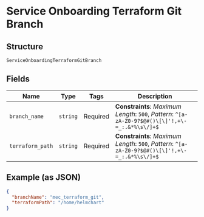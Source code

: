 
# Service Onboarding Terraform Git Branch

## Structure

`ServiceOnboardingTerraformGitBranch`

## Fields

| Name | Type | Tags | Description |
|  --- | --- | --- | --- |
| `branch_name` | `string` | Required | **Constraints**: *Maximum Length*: `500`, *Pattern*: `^[a-zA-Z0-9?$@#()\[\]'!,+\-=_:.&*%\s\/]+$` |
| `terraform_path` | `string` | Required | **Constraints**: *Maximum Length*: `500`, *Pattern*: `^[a-zA-Z0-9?$@#()\[\]'!,+\-=_:.&*%\s\/]+$` |

## Example (as JSON)

```json
{
  "branchName": "mec_terraform_git",
  "terraformPath": "/home/helmchart"
}
```

